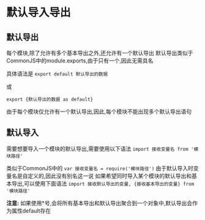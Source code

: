 # 默认导入导出

## 默认导出

每个模块,除了允许有多个基本导出之外,还允许有一个默认导出
默认导出类似于CommonJS中的module.exports,由于只有一个,因此无需具名

具体语法是
`export default 默认导出的数据`

或

`export {默认导出的数据 as default}`

由于每个模块仅允许有一个默认导出,因此,每个模块不能出现多个默认导出语句


## 默认导入

需要想要导入一个模块的默认导出,需要使用以下语法
`import 接收变量名 from '模块路径'`

类似于CommonJS中的
`var 接收变量名 = require('模块路径')`
由于默认导入时变量名是自定义的,因此没有别名这一说
如果希望同时导入某个模块的默认导出和基本导出,可以使用下面语法
`import 接收默认导出的变量, {接收基本导出的变量} from '模块路径'`

**注意:** 
如果使用*号,会将所有基本导出和默认导出聚合到一个对象中,默认导出会作为属性default存在

